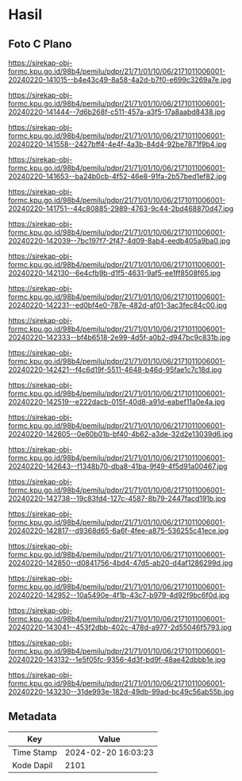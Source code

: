 # Hasil

## Foto C Plano

https://sirekap-obj-formc.kpu.go.id/98b4/pemilu/pdpr/21/71/01/10/06/2171011006001-20240220-141015--b4e43c49-8a58-4a2d-b7f0-e699c3269a7e.jpg

https://sirekap-obj-formc.kpu.go.id/98b4/pemilu/pdpr/21/71/01/10/06/2171011006001-20240220-141444--7d6b268f-c511-457a-a3f5-17a8aabd8438.jpg

https://sirekap-obj-formc.kpu.go.id/98b4/pemilu/pdpr/21/71/01/10/06/2171011006001-20240220-141558--2427bff4-4e4f-4a3b-84d4-92be7871f9b4.jpg

https://sirekap-obj-formc.kpu.go.id/98b4/pemilu/pdpr/21/71/01/10/06/2171011006001-20240220-141653--ba24b0cb-4f52-46e8-91fa-2b57bed1ef82.jpg

https://sirekap-obj-formc.kpu.go.id/98b4/pemilu/pdpr/21/71/01/10/06/2171011006001-20240220-141751--44c80885-2989-4763-9c44-2bd468870d47.jpg

https://sirekap-obj-formc.kpu.go.id/98b4/pemilu/pdpr/21/71/01/10/06/2171011006001-20240220-142039--7bc197f7-2f47-4d09-8ab4-eedb405a9ba0.jpg

https://sirekap-obj-formc.kpu.go.id/98b4/pemilu/pdpr/21/71/01/10/06/2171011006001-20240220-142130--6e4cfb9b-d1f5-4631-9af5-ee1ff8508f65.jpg

https://sirekap-obj-formc.kpu.go.id/98b4/pemilu/pdpr/21/71/01/10/06/2171011006001-20240220-142231--ed0bf4e0-787e-482d-af01-3ac3fec84c00.jpg

https://sirekap-obj-formc.kpu.go.id/98b4/pemilu/pdpr/21/71/01/10/06/2171011006001-20240220-142333--bf4b6518-2e99-4d5f-a0b2-d947bc9c831b.jpg

https://sirekap-obj-formc.kpu.go.id/98b4/pemilu/pdpr/21/71/01/10/06/2171011006001-20240220-142421--f4c6d19f-5511-4648-b46d-95fae1c7c18d.jpg

https://sirekap-obj-formc.kpu.go.id/98b4/pemilu/pdpr/21/71/01/10/06/2171011006001-20240220-142519--e222dacb-015f-40d8-a91d-eabef11a0e4a.jpg

https://sirekap-obj-formc.kpu.go.id/98b4/pemilu/pdpr/21/71/01/10/06/2171011006001-20240220-142605--0e60b01b-bf40-4b62-a3de-32d2e13039d6.jpg

https://sirekap-obj-formc.kpu.go.id/98b4/pemilu/pdpr/21/71/01/10/06/2171011006001-20240220-142643--f1348b70-dba8-41ba-9f49-4f5d91a00467.jpg

https://sirekap-obj-formc.kpu.go.id/98b4/pemilu/pdpr/21/71/01/10/06/2171011006001-20240220-142738--19c83fd4-127c-4587-8b79-2447facd191b.jpg

https://sirekap-obj-formc.kpu.go.id/98b4/pemilu/pdpr/21/71/01/10/06/2171011006001-20240220-142817--d9368d65-6a6f-4fee-a875-536255c41ece.jpg

https://sirekap-obj-formc.kpu.go.id/98b4/pemilu/pdpr/21/71/01/10/06/2171011006001-20240220-142850--d0841756-4bd4-47d5-ab20-d4af1286299d.jpg

https://sirekap-obj-formc.kpu.go.id/98b4/pemilu/pdpr/21/71/01/10/06/2171011006001-20240220-142952--10a5490e-4f1b-43c7-b979-4d92f9bc6f0d.jpg

https://sirekap-obj-formc.kpu.go.id/98b4/pemilu/pdpr/21/71/01/10/06/2171011006001-20240220-143041--453f2dbb-402c-478d-a977-2d55046f5793.jpg

https://sirekap-obj-formc.kpu.go.id/98b4/pemilu/pdpr/21/71/01/10/06/2171011006001-20240220-143132--1e5f05fc-9356-4d3f-bd9f-48ae42dbbb1e.jpg

https://sirekap-obj-formc.kpu.go.id/98b4/pemilu/pdpr/21/71/01/10/06/2171011006001-20240220-143230--31de993e-182d-49db-99ad-bc49c56ab55b.jpg


## Metadata

| Key        | Value               |
| ---------- | ------------------- |
| Time Stamp | 2024-02-20 16:03:23 |
| Kode Dapil | 2101                |



